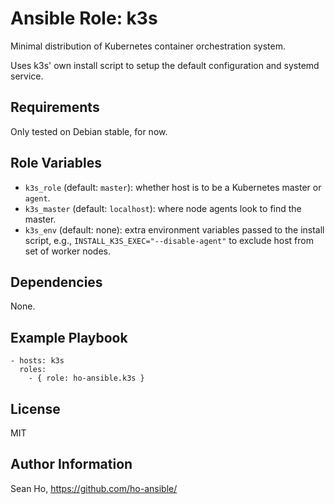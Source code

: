 # Ansible Role: k3s
Minimal distribution of Kubernetes container orchestration system.

Uses k3s' own install script to setup the default configuration and systemd service.

## Requirements
Only tested on Debian stable, for now.

## Role Variables
+ `k3s_role` (default: `master`): whether host is to be a Kubernetes
  master or `agent`.
+ `k3s_master` (default: `localhost`): where node agents look to find
  the master.
+ `k3s_env` (default: none): extra environment variables passed to the
  install script, e.g., `INSTALL_K3S_EXEC="--disable-agent"`
  to exclude host from set of worker nodes.

## Dependencies
None.

## Example Playbook

```
- hosts: k3s
  roles:
    - { role: ho-ansible.k3s }
```

## License
MIT

## Author Information
Sean Ho, https://github.com/ho-ansible/
